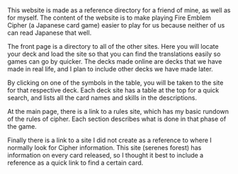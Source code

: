 This website is made as a reference directory for a friend of mine, 
as well as for myself. The content of the website is to make playing
Fire Emblem Cipher (a Japanese card game) easier to play for us because
neither of us can read Japanese that well. 

The front page is a directory to all of the other sites. Here you will 
locate your deck and load the site so that you can find the translations 
easily so games can go by quicker. The decks made online are decks that 
we have made in real life, and I plan to include other decks we have made
later. 

By clicking on one of the symbols in the table, you will be taken to the 
site for that respective deck. Each deck site has a table at the top for 
a quick search, and lists all the card names and skills in the descriptions.

At the main page, there is a link to a rules site, which has my basic 
rundown of the rules of cipher. Each section describes what is done in 
that phase of the game. 

Finally there is a link to a site I did not create as a reference to 
where I normally look for Cipher information. This site (serenes forest)
has information on every card released, so I thought it best to include 
a reference as a quick link to find a certain card. 
  
